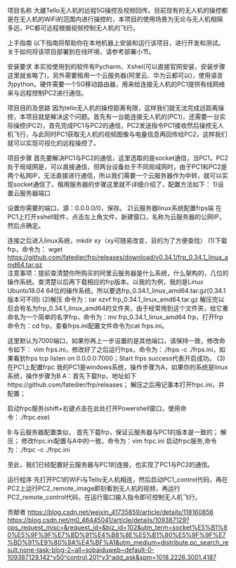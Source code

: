 项目名称
大疆Tello无人机的远程5G操控及视频回传。目前现有的无人机的操控都是在无人机的WiFi的范围内进行操控的，本项目的使用场景为无论与无人机相隔多远，PC都可远程根据视频控制无人机的飞行。

上手指南
以下指南将帮助你在本地机器上安装和运行该项目，进行开发和测试。关于如何将该项目部署到在线环境，请参考部署小节。

安装要求
本实验使用到的软件有Pycharm、Xshel(可以直接官网安装，安装步骤这里就省略了)，另外需要租用一个云服务器(阿里云、华为云都可以)，使用语言为python。硬件需要一个5G移动路由器，用来给连接无人机的PC1提供有线网络来与远程控制PC2进行通信。

项目目的及思路
因为tello无人机的操控距离有限，这样我们就无法完成远距离操控，本项目就是解决这个问题。首先有一台能连接无人机的(PC1)，还需要一台实际操控(PC2)，首先完成PC1与PC2的通信，PC2发送指令PC1接收然后操控无人机飞行，与此同时PC1获取无人机的视频图像与电量信息再回传给PC2，这样我们就可以实现可视化的远程操控了。


项目步骤
首先要解决PC1与PC2的通信，这里选取的是socket通信，当PC1，PC2处于局域网是，可以直接通信，但两台设备处于不同局域网时，由于PC1和PC2是两个私网IP，无法直接进行通信，所以我们需要一个云服务器作为中转，就可以实现socket通信了。租用服务器的步骤这里就不详细介绍了，配置方法如下：
1)设置云服务器端口


设置你需要的端口，源：0.0.0.0/0，保存。
2)云服务器linux系统配置frps端
在PC1上打开xshell软件，点击左上角文件，新建窗口，名称为云服务器的公网IP，然后点确定。

连接之后进入linux系统，mkdir xy（xy可随易改变，目的为了方便查找）
(1)下载frp，命令为：
wget https://github.com/fatedier/frp/releases/download/v0.34.1/frp_0.34.1_linux_amd64.tar.gz  
注意事项：提前查清楚你所购买的阿里云服务器是什么系统，什么架构的，几位的操作系统。查清楚以后再下载相应的frp版本。以我的为例，我的是Linux Ubuntu18.04 64位的操作系统。所以要选frp_0.34.1_linux_amd64.tar.gz(0.34.1版本可不同)
(2)解压
命令为：tar xzvf frp_0.34.1_linux_amd64.tar.gz
解压完以后会有名为frp_0.34.1_linux_amd64的文件夹，由于经常用到这个文件夹，给它重命名为一个简单的名字frp，命令为：mv frp_0.34.1_linux_amd64 frp，打开frp命令为：cd frp，查看frps.ini配置文件命令为cat frps.ini。

这里默认为7000端口，如果你再上一步设置的是其他端口，请保持一致，修改命令如下：
vim frps.ini，修改好了之后运行frps，命令为：./frps -c ./frps.ini，如果看到frps tcp listen on 0.0.0.0:7000；Start frps success代表开启成功。
(3)在PC1上配置frpc
我的PC1是windows系统，操作步骤为A，如果你的系统是linux系统，操作步骤为B
A：首先下载frp，地址如下https://github.com/fatedier/frp/releases；
   解压之后用记事本打开frpc.ini，并配置；

启动frpc服务(shift+右键点击在此处打开Powershell窗口，使用命令：./frpc.exe)


B:与云服务器配置类似，
首先下载frp，保证云服务器与PC1的版本是一致的；
解压；
修改frpc.ini配置与A中的一致，命令为：vim frpc.ini
启动frpc服务,命令为：./frpc -c ./frpc.ini

至此，我们已经配置好云服务器与PC1的连接，也实现了PC1与PC2的通信。

运行程序
先打开PC1的WiFi与Tello无人机相连，然后启动PC1_control代码，再在PC2上运行PC2_remote_image即刻看到无人机的视频，再运行PC2_remote_control代码，在运行窗口输入指令即可控制无人机飞行。

贡献者
https://blog.csdn.net/weixin_41735859/article/details/118160856
https://blog.csdn.net/m0_46445041/article/details/109387129?ops_request_misc=&request_id=&biz_id=102&utm_term=socket%E5%B1%80%E5%9F%9F%E7%BD%91%E4%B8%8E%E5%B1%80%E5%9F%9F%E7%BD%91%E9%80%9A%E4%BF%A1&utm_medium=distribute.pc_search_result.none-task-blog-2~all~sobaiduweb~default-0-109387129.142^v50^control,201^v3^add_ask&spm=1018.2226.3001.4187








